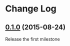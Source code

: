 Change Log
==========

[0.1.0][] (2015-08-24)
----------------------

Release the first milestone


[0.1.0]: https://github.com/teracyhq/httpie-jwt-auth/milestones/0.1.0
